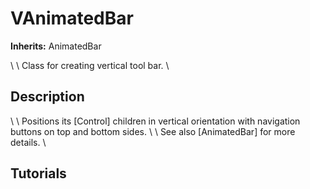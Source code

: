 # VAnimatedBar

**Inherits:** AnimatedBar

\    \    Class for creating vertical tool bar.
\    
## Description 

\    \    Positions its [Control] children in vertical orientation with navigation buttons on top and bottom sides.
\    \    See also [AnimatedBar] for more details.
\    
## Tutorials 

	